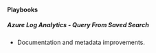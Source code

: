 
#### Playbooks

##### Azure Log Analytics - Query From Saved Search

- Documentation and metadata improvements.
